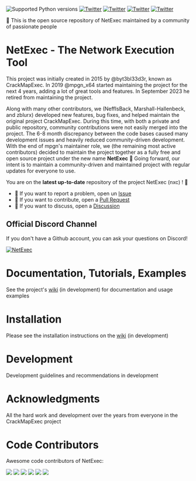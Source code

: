 ![Supported Python versions](https://img.shields.io/badge/python-3.8+-blue.svg)
[![Twitter](https://img.shields.io/twitter/follow/al3xn3ff?label=al3x_n3ff&style=social)](https://twitter.com/intent/follow?screen_name=al3x_n3ff)
[![Twitter](https://img.shields.io/twitter/follow/_zblurx?label=_zblurx&style=social)](https://twitter.com/intent/follow?screen_name=_zblurx)
[![Twitter](https://img.shields.io/twitter/follow/MJHallenbeck?label=MJHallenbeck&style=social)](https://twitter.com/intent/follow?screen_name=MJHallenbeck)
[![Twitter](https://img.shields.io/twitter/follow/mpgn_x64?label=mpgn_x64&style=social)](https://twitter.com/intent/follow?screen_name=mpgn_x64)


🚩 This is the open source repository of NetExec maintained by a community of passionate people
# NetExec - The Network Execution Tool

This project was initially created in 2015 by @byt3bl33d3r, known as CrackMapExec. In 2019 @mpgn_x64 started maintaining the project for the next 4 years, adding a lot of great tools and features. In September 2023 he retired from maintaining the project.

Along with many other contributors, we (NeffIsBack, Marshall-Hallenbeck, and zblurx) developed new features, bug fixes, and helped maintain the original project CrackMapExec.
During this time, with both a private and public repository, community contributions were not easily merged into the project. The 6-8 month discrepancy between the code bases caused many development issues and heavily reduced community-driven development.
With the end of mpgn's maintainer role, we (the remaining most active contributors) decided to maintain the project together as a fully free and open source project under the new name **NetExec** 🚀
Going forward, our intent is to maintain a community-driven and maintained project with regular updates for everyone to use.

<p align="center">
  <!-- placeholder for nxc logo-->
</p>

You are on the **latest up-to-date** repository of the project NetExec (nxc) ! 🎉

- 🚧 If you want to report a problem, open un [Issue](https://github.com/Pennyw0rth/NetExec/issues) 
- 🔀 If you want to contribute, open a [Pull Request](https://github.com/Pennyw0rth/NetExec/pulls)
- 💬 If you want to discuss, open a [Discussion](https://github.com/Pennyw0rth/NetExec/discussions)

## Official Discord Channel

If you don't have a Github account, you can ask your questions on Discord!

[![NetExec](https://discordapp.com/api/guilds/1148685154601160794/widget.png?style=banner3)](https://discord.gg/pjwUTQzg8R)

# Documentation, Tutorials, Examples
See the project's [wiki](https://netexec.wiki/) (in development) for documentation and usage examples

# Installation
Please see the installation instructions on the [wiki](https://netexec.wiki/getting-started/installation) (in development)

# Development
Development guidelines and recommendations in development

# Acknowledgments
All the hard work and development over the years from everyone in the CrackMapExec project

# Code Contributors
Awesome code contributors of NetExec:

[![](https://github.com/mpgn.png?size=50)](https://github.com/mpgn)
[![](https://github.com/Marshall-Hallenbeck.png?size=50)](https://github.com/Marshall-Hallenbeck)
[![](https://github.com/zblurx.png?size=50)](https://github.com/zblurx)
[![](https://github.com/NeffIsBack.png?size=50)](https://github.com/NeffIsBack)
[![](https://github.com/Hackndo.png?size=50)](https://github.com/Hackndo)
[![](https://github.com/XiaoliChan.png?size=50)](https://github.com/XiaoliChan)
